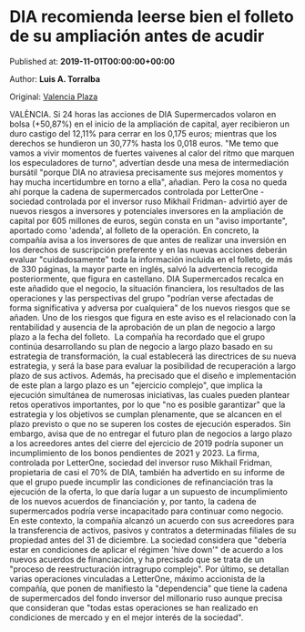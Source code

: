 
# DIA recomienda leerse bien el folleto de su ampliación antes de acudir

Published at: **2019-11-01T00:00:00+00:00**

Author: **Luis A. Torralba**

Original: [Valencia Plaza](https://valenciaplaza.com/dia-recomienda-leerse-bien-el-folleto-de-su-ampliacion-antes-de-acudir)

VALÈNCIA. Si 24 horas las acciones de DIA Supermercados volaron en bolsa (+50,87%) en el inicio de la ampliación de capital, ayer recibieron un duro castigo del 12,11% para cerrar en los 0,175 euros; mientras que los derechos se hundieron un 30,77% hasta los 0,018 euros. "Me temo que vamos a vivir momentos de fuertes vaivenes al calor del ritmo que marquen los especuladores de turno", advertían desde una mesa de intermediación bursátil "porque DIA no atraviesa precisamente sus mejores momentos y hay mucha incertidumbre en torno a ella", añadían.
Pero la cosa no queda ahí porque la cadena de supermercados controlada por LetterOne -sociedad controlada por el inversor ruso Mikhail Fridman- advirtió ayer de nuevos riesgos a inversores y potenciales inversores en la ampliación de capital por 605 millones de euros, según consta en un "aviso importante", aportado como 'adenda', al folleto de la operación. En concreto, la compañía avisa a los inversores de que antes de realizar una inversión en los derechos de suscripción preferente y en las nuevas acciones deberán evaluar "cuidadosamente" toda la información incluida en el folleto, de más de 330 páginas, la mayor parte en inglés, salvó la advertencia recogida posteriormente, que figura en castellano.
DIA Supermercados recalca en este añadido que el negocio, la situación financiera, los resultados de las operaciones y las perspectivas del grupo "podrían verse afectadas de forma significativa y adversa por cualquiera" de los nuevos riesgos que se añaden. Uno de los riesgos que figura en este aviso es el relacionado con la rentabilidad y ausencia de la aprobación de un plan de negocio a largo plazo a la fecha del folleto.
 La compañía ha recordado que el grupo continúa desarrollando su plan de negocio a largo plazo basado en su estrategia de transformación, la cual establecerá las directrices de su nueva estrategia, y será la base para evaluar la posibilidad de recuperación a largo plazo de sus activos.
Además, ha precisado que el diseño e implementación de este plan a largo plazo es un "ejercicio complejo", que implica la ejecución simultánea de numerosas iniciativas, las cuales pueden plantear retos operativos importantes, por lo que "no es posible garantizar" que la estrategia y los objetivos se cumplan plenamente, que se alcancen en el plazo previsto o que no se superen los costes de ejecución esperados. Sin embargo, avisa que de no entregar el futuro plan de negocios a largo plazo a los acreedores antes del cierre del ejercicio de 2019 podría suponer un incumplimiento de los bonos pendientes de 2021 y 2023.
La firma, controlada por LetterOne, sociedad del inversor ruso Mikhail Fridman, propietaria de casi el 70% de DIA, también ha advertido en su informe de que el grupo puede incumplir las condiciones de refinanciación tras la ejecución de la oferta, lo que daría lugar a un supuesto de incumplimiento de los nuevos acuerdos de financiación y, por tanto, la cadena de supermercados podría verse incapacitado para continuar como negocio. 
En este contexto, la compañía alcanzó un acuerdo con sus acreedores para la transferencia de activos, pasivos y contratos a determinadas filiales de su propiedad antes del 31 de diciembre. La sociedad considera que "debería estar en condiciones de aplicar el régimen 'hive down'" de acuerdo a los nuevos acuerdos de financiación, y ha precisado que se trata de un "proceso de reestructuración intragrupo complejo".
Por último, se detallan varias operaciones vinculadas a LetterOne, máximo accionista de la compañía, que ponen de manifiesto la "dependencia" que tiene la cadena de supermercados del fondo inversor del millonario ruso aunque precisa que consideran que "todas estas operaciones se han realizado en condiciones de mercado y en el mejor interés de la sociedad".
